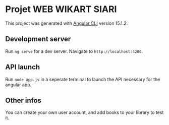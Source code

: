 # Projet WEB WIKART SIARI

This project was generated with [Angular CLI](https://github.com/angular/angular-cli) version 15.1.2.

## Development server

Run `ng serve` for a dev server. Navigate to `http://localhost:4200`.

## API launch

Run `node app.js` in a seperate terminal to launch the API necessary for the angular app. 

## Other infos

You can create your own user account, and add books to your library to test it. 
